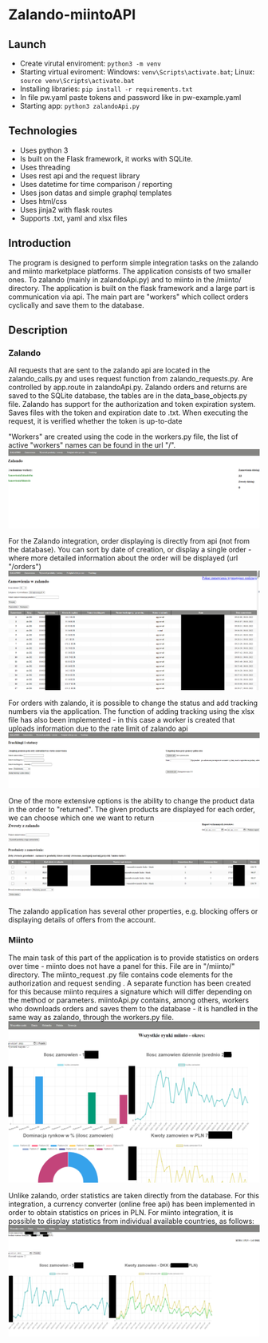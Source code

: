 # Zalando-miintoAPI

## Launch
- Create virutal enviroment: ```python3 -m venv```
- Starting virtual eviroment: Windows: ```venv\Scripts\activate.bat```; Linux: ```source venv\Scripts\activate.bat```
- Installing libraries: ```pip install -r requirements.txt```
- In file pw.yaml paste tokens and password like in pw-example.yaml
- Starting app: ```python3 zalandoApi.py```

## Technologies
- Uses python 3
- Is built on the Flask framework, it works with SQLite.
- Uses threading
- Uses rest api and the request library
- Uses datetime for time comparison / reporting
- Uses json datas and simple graphql templates
- Uses html/css
- Uses jinja2 with flask routes
- Supports .txt, yaml and xlsx files

## Introduction 
The program is designed to perform simple integration tasks on the zalando and miinto marketplace platforms. The application consists of two smaller ones. To zalando (mainly in zalandoApi.py) and to miinto in the /miinto/ directory. The application is built on the flask framework and a large part is communication via api. The main part are "workers" which collect orders cyclically and save them to the database.

## Description 
### Zalando
All requests that are sent to the zalando api are located in the zalando_calls.py and uses request function from zalando_requests.py. Are controlled by app.route in zalandoApi.py. Zalando orders and returns are saved to the SQLite database, the tables are in the data_base_objects.py file. Zalando has support for the authorization and token expiration system. Saves files with the token and expiration date to .txt. When executing the request, it is verified whether the token is up-to-date

"Workers" are created using the code in the workers.py file, the list of active "workers" names can be found in the url "/". 
![](images/index.png)


For the Zalando integration, order displaying is directly from api (not from the database). You can sort by date of creation, or display a single order - where more detailed information about the order will be displayed (url "/orders")
![](images/zalando_orders.png)


For orders with zalando, it is possible to change the status and add tracking numbers via the application. The function of adding tracking using the xlsx file has also been implemented - in this case a worker is created that uploads information due to the rate limit of zalando api
![](images/trackingi.png)


One of the more extensive options is the ability to change the product data in the order to "returned". The given products are displayed for each order, we can choose which one we want to return
![](images/returns.png)

The zalando application has several other properties, e.g. blocking offers or displaying details of offers from the account.

### Miinto
The main task of this part of the application is to provide statistics on orders over time - miinto does not have a panel for this. File are in "/miinto/" directory. The miinto_request .py file contains code elements for the authorization and request sending . A separate function has been created for this because miinto requires a signature which will differ depending on the method or parameters. miintoApi.py contains, among others, workers who downloads orders and saves them to the database - it is handled in the same way as zalando, through the workers.py file.
![](images/miinto_stats.png)

Unlike zalando, order statistics are taken directly from the database. For this integration, a currency converter (online free api) has been implemented in order to obtain statistics on prices in PLN.
For miinto integration, it is possible to display statistics from individual available countries, as follows:
![](images/miinto_stats2.png)


